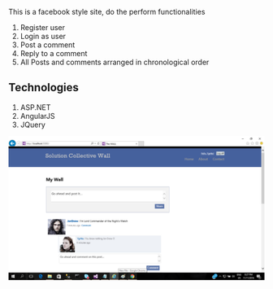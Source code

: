 This is a facebook style site, do the perform functionalities
1) Register user
2) Login as user
3) Post  a comment
4) Reply to a comment
5) All Posts and comments arranged in chronological order

Technologies
-------------
1) ASP.NET
2) AngularJS
3) JQuery

<img  title="Screenshot_fb" alt="Screenshot_fb" src="https://github.com/rabwill/Facebook/blob/master/FaceBook/Images/ReadMe.png"/>
